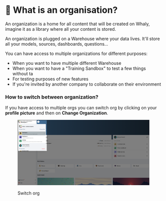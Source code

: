 # 🏫 What is an organisation?

An organization is a home for all content that will be created on Whaly, imagine it as a library where all your content is stored.

An organization is plugged on a Warehouse where your data lives. It'll store all your models, sources, dashboards, questions...

You can have access to multiple organizations for different purposes:

* When you want to have multiple different Warehouse
* When you want to have a "Training Sandbox" to test a few things without ta
* For testing purposes of new features
* If you're invited by another company to collaborate on their environment&#x20;

### How to switch between organization?

If you have access to multiple orgs you can switch org by clicking on your **profile picture** and then on  **Change Organization**.

<figure><img src="../.gitbook/assets/Screen Shot 2023-03-17 at 10.22.59 AM.png" alt=""><figcaption><p>Switch org</p></figcaption></figure>
